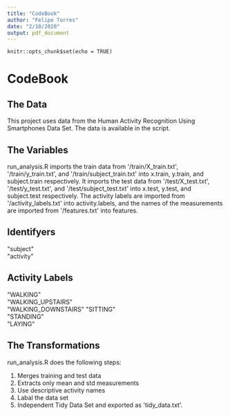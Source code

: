 ```yaml
---
title: "CodeBook"
author: "Felipe Torres"
date: "2/10/2020"
output: pdf_document
---
```


```{r setup, include=FALSE}
knitr::opts_chunk$set(echo = TRUE)
```

# CodeBook


## The Data
This project uses data from the Human Activity Recognition Using Smartphones Data Set. The data is available in the script.

## The Variables
run_analysis.R imports the train data from '/train/X_train.txt', '/train/y_train.txt', and '/train/subject_train.txt' into x.train, y.train, and subject.train respectively. It imports the test data from '/test/X_test.txt', '/test/y_test.txt', and '/test/subject_test.txt' into x.test, y.test, and subject.test respectively. 
The activity labels are imported from '/activity_labels.txt' into activity.labels, and the names of the measurements are imported from '/features.txt' into features.

## Identifyers

"subject"                     
"activity"

## Activity Labels

"WALKING"  
"WALKING_UPSTAIRS"  
"WALKING_DOWNSTAIRS"
"SITTING"         
"STANDING"        
"LAYING"     

## The Transformations

run_analysis.R does the following steps:

1. Merges training and test data
2. Extracts only mean and std measurements
3. Use descriptive activity names
4. Labal the data set
5. Independent Tidy Data Set and exported as 'tidy_data.txt'.
